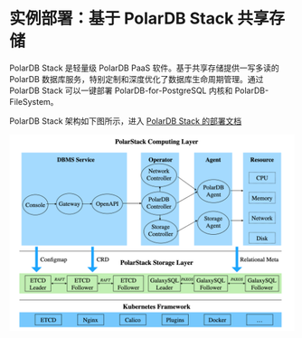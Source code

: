 # 实例部署：基于 PolarDB Stack 共享存储

PolarDB Stack 是轻量级 PolarDB PaaS 软件。基于共享存储提供一写多读的 PolarDB 数据库服务，特别定制和深度优化了数据库生命周期管理。通过 PolarDB Stack 可以一键部署 PolarDB-for-PostgreSQL 内核和 PolarDB-FileSystem。

PolarDB Stack 架构如下图所示，进入 [PolarDB Stack 的部署文档](https://github.com/ApsaraDB/PolarDB-Stack-Operator/blob/master/README.md)

![PolarDB Stack arch](../imgs/63-PolarDBStack-arch.png)
